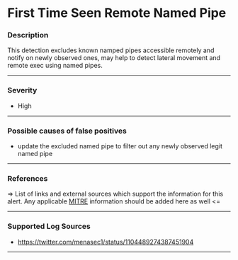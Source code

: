 # First Time Seen Remote Named Pipe
### Description

This detection excludes known namped pipes accessible remotely and notify on newly observed ones, 
may help to detect lateral movement and remote exec using named pipes.

-------------------
### Severity

- High

-------------------
<!---
### Detailed Information

- Why is this alert triggered?
- What are the typical causes that generate this alert? (e.g. port scans, unusual file access activity, etc...)
- Which corroborating information should be looked up?
- Any supporting queries to get more information?
- Any supporting visualizations to get more information?

-------------------
--->
### Possible causes of false positives

- update the excluded named pipe to filter out any newly observed legit named pipe

-------------------
### References

=> List of links and external sources which support the information for this alert. Any applicable [MITRE](https://attack.mitre.org/) information should be added here as well <=

-------------------
### Supported Log Sources

- https://twitter.com/menasec1/status/1104489274387451904

-------------------
